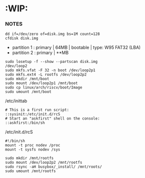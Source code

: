 # :WIP:

### NOTES

```
dd if=/dev/zero of=disk.img bs=1M count=128
cfdisk disk.img
```
- partition 1 : primary | 64MB | bootable | type: W95 FAT32 (LBA)
- partition 2 : primary | **MB

```
sudo losetup -f --show --partscan disk.img
/dev/loop2
sudo mkfs.vfat -F 32 -n boot /dev/loop2p1
sudo mkfs.ext4 -L rootfs /dev/loop2p2
sudo mkdir /mnt/boot
sudo mount /dev/loop2p1 /mnt/boot
sudo cp linux/arch/riscv/boot/Image
sudo umount /mnt/boot
```
/etc/inittab
```
# This is a first run script:
::sysinit:/etc/init.d/rcS
# Start an "askfirst" shell on the console:
::askfirst:/bin/sh
```

/etc/init.d/rcS
```
#!/bin/sh
mount -t proc nodev /proc
mount -t sysfs nodev /sys
```

```
sudo mkdir /mnt/rootfs
sudo mount /dev/loop2p2 /mnt/rootfs
sudo rsync -aH busybox/_install/ /mnt/roots/
sudo umount /mnt/rootfs
```